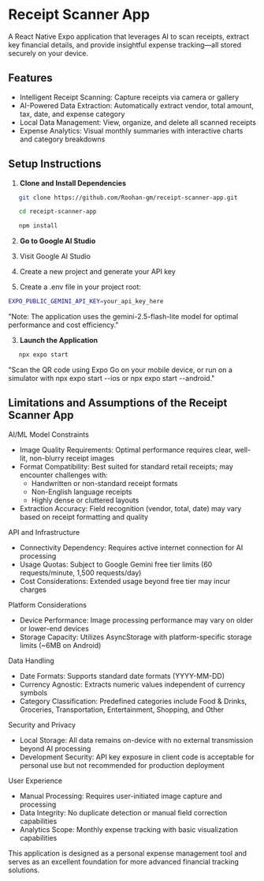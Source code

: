 # Receipt Scanner App

A React Native Expo application that leverages AI to scan receipts, extract key financial details, and provide insightful expense tracking—all stored securely on your device.

## Features

- Intelligent Receipt Scanning: Capture receipts via camera or gallery
- AI-Powered Data Extraction: Automatically extract vendor, total amount, tax, date, and expense category
- Local Data Management: View, organize, and delete all scanned receipts
- Expense Analytics: Visual monthly summaries with interactive charts and category breakdowns

## Setup Instructions

1. **Clone and Install Dependencies**

```bash
   git clone https://github.com/Roohan-gm/receipt-scanner-app.git

   cd receipt-scanner-app

   npm install
```

2. **Go to Google AI Studio**

  1. Visit Google AI Studio
  2. Create a new project and generate your API key
  3. Create a .env file in your project root:

```bash
EXPO_PUBLIC_GEMINI_API_KEY=your_api_key_here
```

"Note: The application uses the gemini-2.5-flash-lite model for optimal performance and cost efficiency."

3. **Launch the Application**

```bash
   npx expo start
```

"Scan the QR code using Expo Go on your mobile device, or run on a simulator with npx expo start --ios or npx expo start --android."

## Limitations and Assumptions of the Receipt Scanner App

AI/ML Model Constraints

- Image Quality Requirements: Optimal performance requires clear, well-lit, non-blurry receipt images
- Format Compatibility: Best suited for standard retail receipts; may encounter challenges with:
  - Handwritten or non-standard receipt formats
  - Non-English language receipts
  - Highly dense or cluttered layouts
- Extraction Accuracy: Field recognition (vendor, total, date) may vary based on receipt formatting and quality

API and Infrastructure

- Connectivity Dependency: Requires active internet connection for AI processing
- Usage Quotas: Subject to Google Gemini free tier limits (60 requests/minute, 1,500 requests/day)
- Cost Considerations: Extended usage beyond free tier may incur charges

Platform Considerations

- Device Performance: Image processing performance may vary on older or lower-end devices
- Storage Capacity: Utilizes AsyncStorage with platform-specific storage limits (~6MB on Android)

Data Handling

- Date Formats: Supports standard date formats (YYYY-MM-DD)
- Currency Agnostic: Extracts numeric values independent of currency symbols
- Category Classification: Predefined categories include Food & Drinks, Groceries, Transportation, Entertainment, Shopping, and Other

Security and Privacy

- Local Storage: All data remains on-device with no external transmission beyond AI processing
- Development Security: API key exposure in client code is acceptable for personal use but not recommended for production deployment

User Experience

- Manual Processing: Requires user-initiated image capture and processing
- Data Integrity: No duplicate detection or manual field correction capabilities
- Analytics Scope: Monthly expense tracking with basic visualization capabilities

This application is designed as a personal expense management tool and serves as an excellent foundation for more advanced financial tracking solutions.
